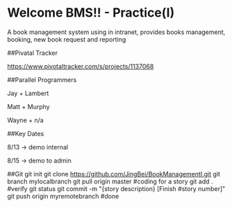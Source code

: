 Welcome BMS!! - Practice(I)
================

A book management system using in intranet, provides books management, booking, new book request and reporting


##Pivatal Tracker

https://www.pivotaltracker.com/s/projects/1137068


##Parallel Programmers

Jay + Lambert

Matt + Murphy

Wayne + n/a


##Key Dates

8/13 -> demo internal

8/15 -> demo to admin


##Git
	git init
	git clone https://github.com/JingBei/BookManagementI.git
	git branch mylocalbranch
	git pull origin master
	#coding for a story
	git add .
	#verify
	git status 
	git commit -m "{story description} [Finish #story number]"
	git push origin myremotebranch
	#done
 
